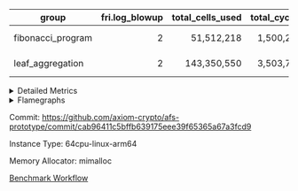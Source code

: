 | group | fri.log_blowup | total_cells_used | total_cycles | total_proof_time_ms |
| --- | --- | --- | --- | --- |
| fibonacci_program | <div style='text-align: right'>2</div>  | <div style='text-align: right'>51,512,218</div>  | <div style='text-align: right'>1,500,219</div>  | <span style="color: green">(-32.0 [-0.5%])</span> <div style='text-align: right'>6,392.0</div>  |
| leaf_aggregation | <div style='text-align: right'>2</div>  | <div style='text-align: right'>143,350,550</div>  | <div style='text-align: right'>3,503,747</div>  | <span style="color: red">(+75.0 [+0.4%])</span> <div style='text-align: right'>17,830.0</div>  |


<details>
<summary>Detailed Metrics</summary>

| group | collect_metrics | execute_time_ms | total_cells_used | total_cycles |
| --- | --- | --- | --- | --- |
| fibonacci_program | true | <span style="color: green">(-29.0 [-0.4%])</span> <div style='text-align: right'>6,419.0</div>  | <div style='text-align: right'>51,512,218</div>  | <div style='text-align: right'>1,500,219</div>  |

| group | chip_name | collect_metrics | rows_used |
| --- | --- | --- | --- |
| fibonacci_program | ProgramChip | true | <div style='text-align: right'>6,547</div>  |
| fibonacci_program | VmConnectorAir | true | <div style='text-align: right'>2</div>  |
| fibonacci_program | Boundary | true | <div style='text-align: right'>54</div>  |
| fibonacci_program | Merkle | true | <div style='text-align: right'>304</div>  |
| fibonacci_program | AccessAdapter<8> | true | <div style='text-align: right'>54</div>  |
| fibonacci_program | PhantomAir | true | <div style='text-align: right'>3</div>  |
| fibonacci_program | <Rv32BaseAluAdapterAir,BaseAluCoreAir<4, 8>> | true | <div style='text-align: right'>900,085</div>  |
| fibonacci_program | <Rv32BaseAluAdapterAir,LessThanCoreAir<4, 8>> | true | <div style='text-align: right'>300,004</div>  |
| fibonacci_program | <Rv32BaseAluAdapterAir,ShiftCoreAir<4, 8>> | true | <div style='text-align: right'>4</div>  |
| fibonacci_program | <Rv32LoadStoreAdapterAir,LoadStoreCoreAir<4>> | true | <div style='text-align: right'>57</div>  |
| fibonacci_program | <Rv32BranchAdapterAir,BranchEqualCoreAir<4>> | true | <div style='text-align: right'>200,012</div>  |
| fibonacci_program | <Rv32BranchAdapterAir,BranchLessThanCoreAir<4, 8>> | true | <div style='text-align: right'>11</div>  |
| fibonacci_program | <Rv32CondRdWriteAdapterAir,Rv32JalLuiCoreAir> | true | <div style='text-align: right'>100,012</div>  |
| fibonacci_program | <Rv32JalrAdapterAir,Rv32JalrCoreAir> | true | <div style='text-align: right'>17</div>  |
| fibonacci_program | <Rv32RdWriteAdapterAir,Rv32AuipcCoreAir> | true | <div style='text-align: right'>11</div>  |
| fibonacci_program | <Rv32HintStoreAdapterAir,Rv32HintStoreCoreAir> | true | <div style='text-align: right'>3</div>  |
| fibonacci_program | Poseidon2VmAir<BabyBearParameters> | true | <div style='text-align: right'>358</div>  |
| fibonacci_program | BitwiseOperationLookupAir<8> | true | <div style='text-align: right'>65,536</div>  |
| fibonacci_program | RangeTupleCheckerAir<2> | true | <div style='text-align: right'>524,288</div>  |
| fibonacci_program | VariableRangeCheckerAir | true | <div style='text-align: right'>131,072</div>  |

| group | collect_metrics | dsl_ir | opcode | frequency |
| --- | --- | --- | --- | --- |
| fibonacci_program | true |  | ADD | <div style='text-align: right'>900,068</div>  |
| fibonacci_program | true |  | AND | <div style='text-align: right'>5</div>  |
| fibonacci_program | true |  | AUIPC | <div style='text-align: right'>11</div>  |
| fibonacci_program | true |  | BEQ | <div style='text-align: right'>100,005</div>  |
| fibonacci_program | true |  | BGEU | <div style='text-align: right'>3</div>  |
| fibonacci_program | true |  | BLT | <div style='text-align: right'>1</div>  |
| fibonacci_program | true |  | BLTU | <div style='text-align: right'>7</div>  |
| fibonacci_program | true |  | BNE | <div style='text-align: right'>100,007</div>  |
| fibonacci_program | true |  | HINT_STOREW | <div style='text-align: right'>3</div>  |
| fibonacci_program | true |  | JAL | <div style='text-align: right'>100,002</div>  |
| fibonacci_program | true |  | JALR | <div style='text-align: right'>17</div>  |
| fibonacci_program | true |  | LOADBU | <div style='text-align: right'>6</div>  |
| fibonacci_program | true |  | LOADW | <div style='text-align: right'>22</div>  |
| fibonacci_program | true |  | LUI | <div style='text-align: right'>10</div>  |
| fibonacci_program | true |  | OR | <div style='text-align: right'>4</div>  |
| fibonacci_program | true |  | PHANTOM | <div style='text-align: right'>3</div>  |
| fibonacci_program | true |  | SLL | <div style='text-align: right'>3</div>  |
| fibonacci_program | true |  | SLTU | <div style='text-align: right'>300,004</div>  |
| fibonacci_program | true |  | SRL | <div style='text-align: right'>1</div>  |
| fibonacci_program | true |  | STOREB | <div style='text-align: right'>1</div>  |
| fibonacci_program | true |  | STOREW | <div style='text-align: right'>28</div>  |
| fibonacci_program | true |  | SUB | <div style='text-align: right'>4</div>  |
| fibonacci_program | true |  | XOR | <div style='text-align: right'>4</div>  |

| group | air_name | collect_metrics | dsl_ir | opcode | cells_used |
| --- | --- | --- | --- | --- | --- |
| fibonacci_program | <Rv32BaseAluAdapterAir,BaseAluCoreAir<4, 8>> | true |  | ADD | <div style='text-align: right'>32,402,448</div>  |
| fibonacci_program | AccessAdapter<8> | true |  | ADD | <div style='text-align: right'>51</div>  |
| fibonacci_program | Boundary | true |  | ADD | <div style='text-align: right'>120</div>  |
| fibonacci_program | Merkle | true |  | ADD | <div style='text-align: right'>64</div>  |
| fibonacci_program | <Rv32BaseAluAdapterAir,BaseAluCoreAir<4, 8>> | true |  | AND | <div style='text-align: right'>180</div>  |
| fibonacci_program | <Rv32RdWriteAdapterAir,Rv32AuipcCoreAir> | true |  | AUIPC | <div style='text-align: right'>231</div>  |
| fibonacci_program | AccessAdapter<8> | true |  | AUIPC | <div style='text-align: right'>34</div>  |
| fibonacci_program | Boundary | true |  | AUIPC | <div style='text-align: right'>80</div>  |
| fibonacci_program | Merkle | true |  | AUIPC | <div style='text-align: right'>3,456</div>  |
| fibonacci_program | <Rv32BranchAdapterAir,BranchEqualCoreAir<4>> | true |  | BEQ | <div style='text-align: right'>2,600,130</div>  |
| fibonacci_program | <Rv32BranchAdapterAir,BranchLessThanCoreAir<4, 8>> | true |  | BGEU | <div style='text-align: right'>96</div>  |
| fibonacci_program | <Rv32BranchAdapterAir,BranchLessThanCoreAir<4, 8>> | true |  | BLT | <div style='text-align: right'>32</div>  |
| fibonacci_program | <Rv32BranchAdapterAir,BranchLessThanCoreAir<4, 8>> | true |  | BLTU | <div style='text-align: right'>224</div>  |
| fibonacci_program | <Rv32BranchAdapterAir,BranchEqualCoreAir<4>> | true |  | BNE | <div style='text-align: right'>2,600,182</div>  |
| fibonacci_program | <Rv32HintStoreAdapterAir,Rv32HintStoreCoreAir> | true |  | HINT_STOREW | <div style='text-align: right'>78</div>  |
| fibonacci_program | AccessAdapter<8> | true |  | HINT_STOREW | <div style='text-align: right'>17</div>  |
| fibonacci_program | Boundary | true |  | HINT_STOREW | <div style='text-align: right'>40</div>  |
| fibonacci_program | <Rv32CondRdWriteAdapterAir,Rv32JalLuiCoreAir> | true |  | JAL | <div style='text-align: right'>1,800,036</div>  |
| fibonacci_program | <Rv32JalrAdapterAir,Rv32JalrCoreAir> | true |  | JALR | <div style='text-align: right'>476</div>  |
| fibonacci_program | <Rv32LoadStoreAdapterAir,LoadStoreCoreAir<4>> | true |  | LOADBU | <div style='text-align: right'>240</div>  |
| fibonacci_program | <Rv32LoadStoreAdapterAir,LoadStoreCoreAir<4>> | true |  | LOADW | <div style='text-align: right'>880</div>  |
| fibonacci_program | AccessAdapter<8> | true |  | LOADW | <div style='text-align: right'>34</div>  |
| fibonacci_program | Boundary | true |  | LOADW | <div style='text-align: right'>80</div>  |
| fibonacci_program | Merkle | true |  | LOADW | <div style='text-align: right'>2,304</div>  |
| fibonacci_program | <Rv32CondRdWriteAdapterAir,Rv32JalLuiCoreAir> | true |  | LUI | <div style='text-align: right'>180</div>  |
| fibonacci_program | <Rv32BaseAluAdapterAir,BaseAluCoreAir<4, 8>> | true |  | OR | <div style='text-align: right'>144</div>  |
| fibonacci_program | PhantomAir | true |  | PHANTOM | <div style='text-align: right'>18</div>  |
| fibonacci_program | <Rv32BaseAluAdapterAir,ShiftCoreAir<4, 8>> | true |  | SLL | <div style='text-align: right'>159</div>  |
| fibonacci_program | <Rv32BaseAluAdapterAir,LessThanCoreAir<4, 8>> | true |  | SLTU | <div style='text-align: right'>11,100,148</div>  |
| fibonacci_program | AccessAdapter<8> | true |  | SLTU | <div style='text-align: right'>34</div>  |
| fibonacci_program | Boundary | true |  | SLTU | <div style='text-align: right'>80</div>  |
| fibonacci_program | Merkle | true |  | SLTU | <div style='text-align: right'>64</div>  |
| fibonacci_program | <Rv32BaseAluAdapterAir,ShiftCoreAir<4, 8>> | true |  | SRL | <div style='text-align: right'>53</div>  |
| fibonacci_program | <Rv32LoadStoreAdapterAir,LoadStoreCoreAir<4>> | true |  | STOREB | <div style='text-align: right'>40</div>  |
| fibonacci_program | AccessAdapter<8> | true |  | STOREB | <div style='text-align: right'>17</div>  |
| fibonacci_program | Boundary | true |  | STOREB | <div style='text-align: right'>40</div>  |
| fibonacci_program | <Rv32LoadStoreAdapterAir,LoadStoreCoreAir<4>> | true |  | STOREW | <div style='text-align: right'>1,120</div>  |
| fibonacci_program | AccessAdapter<8> | true |  | STOREW | <div style='text-align: right'>272</div>  |
| fibonacci_program | Boundary | true |  | STOREW | <div style='text-align: right'>640</div>  |
| fibonacci_program | Merkle | true |  | STOREW | <div style='text-align: right'>3,776</div>  |
| fibonacci_program | <Rv32BaseAluAdapterAir,BaseAluCoreAir<4, 8>> | true |  | SUB | <div style='text-align: right'>144</div>  |
| fibonacci_program | <Rv32BaseAluAdapterAir,BaseAluCoreAir<4, 8>> | true |  | XOR | <div style='text-align: right'>144</div>  |

| group | commit_exe_time_ms | execute_and_trace_gen_time_ms | execute_time_ms | fri.log_blowup | keygen_time_ms | num_segments | total_cells_used | total_cycles | total_proof_time_ms |
| --- | --- | --- | --- | --- | --- | --- | --- | --- | --- |
| fibonacci_program | <div style='text-align: right'>4.0</div>  | <span style="color: green">(-19.0 [-1.5%])</span> <div style='text-align: right'>1,227.0</div>  | <span style="color: green">(-11.0 [-1.1%])</span> <div style='text-align: right'>973.0</div>  | <div style='text-align: right'>2</div>  | <span style="color: green">(-1.0 [-0.5%])</span> <div style='text-align: right'>190.0</div>  | <div style='text-align: right'>1</div>  | <div style='text-align: right'>51,512,218</div>  | <div style='text-align: right'>1,500,219</div>  | <span style="color: green">(-32.0 [-0.5%])</span> <div style='text-align: right'>6,392.0</div>  |
| leaf_aggregation |  |  |  | <div style='text-align: right'>2</div>  |  |  | <div style='text-align: right'>143,350,550</div>  | <div style='text-align: right'>3,503,747</div>  | <span style="color: red">(+75.0 [+0.4%])</span> <div style='text-align: right'>17,830.0</div>  |

| group | air_name | constraints | interactions | quotient_deg |
| --- | --- | --- | --- | --- |
| fibonacci_program | ProgramAir | <div style='text-align: right'>4</div>  | <div style='text-align: right'>1</div>  | <div style='text-align: right'>1</div>  |
| fibonacci_program | VmConnectorAir | <div style='text-align: right'>9</div>  | <div style='text-align: right'>3</div>  | <div style='text-align: right'>2</div>  |
| fibonacci_program | PersistentBoundaryAir<8> | <div style='text-align: right'>6</div>  | <div style='text-align: right'>3</div>  | <div style='text-align: right'>2</div>  |
| fibonacci_program | MemoryMerkleAir<8> | <div style='text-align: right'>40</div>  | <div style='text-align: right'>4</div>  | <div style='text-align: right'>2</div>  |
| fibonacci_program | AccessAdapterAir<2> | <div style='text-align: right'>14</div>  | <div style='text-align: right'>5</div>  | <div style='text-align: right'>2</div>  |
| fibonacci_program | AccessAdapterAir<4> | <div style='text-align: right'>14</div>  | <div style='text-align: right'>5</div>  | <div style='text-align: right'>2</div>  |
| fibonacci_program | AccessAdapterAir<8> | <div style='text-align: right'>14</div>  | <div style='text-align: right'>5</div>  | <div style='text-align: right'>2</div>  |
| fibonacci_program | AccessAdapterAir<16> | <div style='text-align: right'>14</div>  | <div style='text-align: right'>5</div>  | <div style='text-align: right'>2</div>  |
| fibonacci_program | AccessAdapterAir<32> | <div style='text-align: right'>14</div>  | <div style='text-align: right'>5</div>  | <div style='text-align: right'>2</div>  |
| fibonacci_program | AccessAdapterAir<64> | <div style='text-align: right'>14</div>  | <div style='text-align: right'>5</div>  | <div style='text-align: right'>2</div>  |
| fibonacci_program | PhantomAir | <div style='text-align: right'>5</div>  | <div style='text-align: right'>3</div>  | <div style='text-align: right'>2</div>  |
| fibonacci_program | VmAirWrapper<Rv32BaseAluAdapterAir, BaseAluCoreAir<4, 8> | <div style='text-align: right'>43</div>  | <div style='text-align: right'>19</div>  | <div style='text-align: right'>2</div>  |
| fibonacci_program | VmAirWrapper<Rv32BaseAluAdapterAir, LessThanCoreAir<4, 8> | <div style='text-align: right'>39</div>  | <div style='text-align: right'>17</div>  | <div style='text-align: right'>2</div>  |
| fibonacci_program | VmAirWrapper<Rv32BaseAluAdapterAir, ShiftCoreAir<4, 8> | <div style='text-align: right'>90</div>  | <div style='text-align: right'>23</div>  | <div style='text-align: right'>2</div>  |
| fibonacci_program | VmAirWrapper<Rv32LoadStoreAdapterAir, LoadStoreCoreAir<4> | <div style='text-align: right'>38</div>  | <div style='text-align: right'>17</div>  | <div style='text-align: right'>2</div>  |
| fibonacci_program | VmAirWrapper<Rv32LoadStoreAdapterAir, LoadSignExtendCoreAir<4, 8> | <div style='text-align: right'>33</div>  | <div style='text-align: right'>18</div>  | <div style='text-align: right'>2</div>  |
| fibonacci_program | VmAirWrapper<Rv32BranchAdapterAir, BranchEqualCoreAir<4> | <div style='text-align: right'>25</div>  | <div style='text-align: right'>11</div>  | <div style='text-align: right'>2</div>  |
| fibonacci_program | VmAirWrapper<Rv32BranchAdapterAir, BranchLessThanCoreAir<4, 8> | <div style='text-align: right'>41</div>  | <div style='text-align: right'>13</div>  | <div style='text-align: right'>2</div>  |
| fibonacci_program | VmAirWrapper<Rv32CondRdWriteAdapterAir, Rv32JalLuiCoreAir> | <div style='text-align: right'>22</div>  | <div style='text-align: right'>10</div>  | <div style='text-align: right'>2</div>  |
| fibonacci_program | VmAirWrapper<Rv32JalrAdapterAir, Rv32JalrCoreAir> | <div style='text-align: right'>20</div>  | <div style='text-align: right'>16</div>  | <div style='text-align: right'>2</div>  |
| fibonacci_program | VmAirWrapper<Rv32RdWriteAdapterAir, Rv32AuipcCoreAir> | <div style='text-align: right'>15</div>  | <div style='text-align: right'>11</div>  | <div style='text-align: right'>2</div>  |
| fibonacci_program | VmAirWrapper<Rv32MultAdapterAir, MultiplicationCoreAir<4, 8> | <div style='text-align: right'>26</div>  | <div style='text-align: right'>19</div>  | <div style='text-align: right'>2</div>  |
| fibonacci_program | VmAirWrapper<Rv32MultAdapterAir, MulHCoreAir<4, 8> | <div style='text-align: right'>38</div>  | <div style='text-align: right'>24</div>  | <div style='text-align: right'>2</div>  |
| fibonacci_program | VmAirWrapper<Rv32MultAdapterAir, DivRemCoreAir<4, 8> | <div style='text-align: right'>88</div>  | <div style='text-align: right'>25</div>  | <div style='text-align: right'>2</div>  |
| fibonacci_program | VmAirWrapper<Rv32HintStoreAdapterAir, Rv32HintStoreCoreAir> | <div style='text-align: right'>17</div>  | <div style='text-align: right'>15</div>  | <div style='text-align: right'>2</div>  |
| fibonacci_program | Poseidon2VmAir<BabyBearParameters> | <div style='text-align: right'>525</div>  | <div style='text-align: right'>32</div>  | <div style='text-align: right'>2</div>  |
| fibonacci_program | BitwiseOperationLookupAir<8> | <div style='text-align: right'>4</div>  | <div style='text-align: right'>2</div>  | <div style='text-align: right'>2</div>  |
| fibonacci_program | RangeTupleCheckerAir<2> | <div style='text-align: right'>4</div>  | <div style='text-align: right'>1</div>  | <div style='text-align: right'>1</div>  |
| fibonacci_program | VariableRangeCheckerAir | <div style='text-align: right'>4</div>  | <div style='text-align: right'>1</div>  | <div style='text-align: right'>1</div>  |

| group | air_name | segment | cells | constraints | interactions | main_cols | perm_cols | prep_cols | quotient_deg | rows |
| --- | --- | --- | --- | --- | --- | --- | --- | --- | --- | --- |
| fibonacci_program | ProgramAir | 0 | <div style='text-align: right'>147,456</div>  |  |  | <div style='text-align: right'>10</div>  | <div style='text-align: right'>8</div>  |  |  | <div style='text-align: right'>8,192</div>  |
| fibonacci_program | VmConnectorAir | 0 | <div style='text-align: right'>32</div>  |  |  | <div style='text-align: right'>4</div>  | <div style='text-align: right'>12</div>  | <div style='text-align: right'>1</div>  |  | <div style='text-align: right'>2</div>  |
| fibonacci_program | PersistentBoundaryAir<8> | 0 | <div style='text-align: right'>2,048</div>  |  |  | <div style='text-align: right'>20</div>  | <div style='text-align: right'>12</div>  |  |  | <div style='text-align: right'>64</div>  |
| fibonacci_program | MemoryMerkleAir<8> | 0 | <div style='text-align: right'>26,624</div>  |  |  | <div style='text-align: right'>32</div>  | <div style='text-align: right'>20</div>  |  |  | <div style='text-align: right'>512</div>  |
| fibonacci_program | AccessAdapterAir<8> | 0 | <div style='text-align: right'>2,624</div>  |  |  | <div style='text-align: right'>17</div>  | <div style='text-align: right'>24</div>  |  |  | <div style='text-align: right'>64</div>  |
| fibonacci_program | PhantomAir | 0 | <div style='text-align: right'>72</div>  |  |  | <div style='text-align: right'>6</div>  | <div style='text-align: right'>12</div>  |  |  | <div style='text-align: right'>4</div>  |
| fibonacci_program | VmAirWrapper<Rv32BaseAluAdapterAir, BaseAluCoreAir<4, 8> | 0 | <div style='text-align: right'>121,634,816</div>  |  |  | <div style='text-align: right'>36</div>  | <div style='text-align: right'>80</div>  |  |  | <div style='text-align: right'>1,048,576</div>  |
| fibonacci_program | VmAirWrapper<Rv32BaseAluAdapterAir, LessThanCoreAir<4, 8> | 0 | <div style='text-align: right'>40,370,176</div>  |  |  | <div style='text-align: right'>37</div>  | <div style='text-align: right'>40</div>  |  |  | <div style='text-align: right'>524,288</div>  |
| fibonacci_program | VmAirWrapper<Rv32BaseAluAdapterAir, ShiftCoreAir<4, 8> | 0 | <div style='text-align: right'>420</div>  |  |  | <div style='text-align: right'>53</div>  | <div style='text-align: right'>52</div>  |  |  | <div style='text-align: right'>4</div>  |
| fibonacci_program | VmAirWrapper<Rv32LoadStoreAdapterAir, LoadStoreCoreAir<4> | 0 | <div style='text-align: right'>7,168</div>  |  |  | <div style='text-align: right'>40</div>  | <div style='text-align: right'>72</div>  |  |  | <div style='text-align: right'>64</div>  |
| fibonacci_program | VmAirWrapper<Rv32BranchAdapterAir, BranchEqualCoreAir<4> | 0 | <div style='text-align: right'>19,398,656</div>  |  |  | <div style='text-align: right'>26</div>  | <div style='text-align: right'>48</div>  |  |  | <div style='text-align: right'>262,144</div>  |
| fibonacci_program | VmAirWrapper<Rv32BranchAdapterAir, BranchLessThanCoreAir<4, 8> | 0 | <div style='text-align: right'>1,408</div>  |  |  | <div style='text-align: right'>32</div>  | <div style='text-align: right'>56</div>  |  |  | <div style='text-align: right'>16</div>  |
| fibonacci_program | VmAirWrapper<Rv32CondRdWriteAdapterAir, Rv32JalLuiCoreAir> | 0 | <div style='text-align: right'>8,126,464</div>  |  |  | <div style='text-align: right'>18</div>  | <div style='text-align: right'>44</div>  |  |  | <div style='text-align: right'>131,072</div>  |
| fibonacci_program | VmAirWrapper<Rv32JalrAdapterAir, Rv32JalrCoreAir> | 0 | <div style='text-align: right'>2,048</div>  |  |  | <div style='text-align: right'>28</div>  | <div style='text-align: right'>36</div>  |  |  | <div style='text-align: right'>32</div>  |
| fibonacci_program | VmAirWrapper<Rv32RdWriteAdapterAir, Rv32AuipcCoreAir> | 0 | <div style='text-align: right'>784</div>  |  |  | <div style='text-align: right'>21</div>  | <div style='text-align: right'>28</div>  |  |  | <div style='text-align: right'>16</div>  |
| fibonacci_program | VmAirWrapper<Rv32HintStoreAdapterAir, Rv32HintStoreCoreAir> | 0 | <div style='text-align: right'>248</div>  |  |  | <div style='text-align: right'>26</div>  | <div style='text-align: right'>36</div>  |  |  | <div style='text-align: right'>4</div>  |
| fibonacci_program | Poseidon2VmAir<BabyBearParameters> | 0 | <div style='text-align: right'>321,024</div>  |  |  | <div style='text-align: right'>559</div>  | <div style='text-align: right'>68</div>  |  |  | <div style='text-align: right'>512</div>  |
| fibonacci_program | BitwiseOperationLookupAir<8> | 0 | <div style='text-align: right'>655,360</div>  |  |  | <div style='text-align: right'>2</div>  | <div style='text-align: right'>8</div>  | <div style='text-align: right'>3</div>  |  | <div style='text-align: right'>65,536</div>  |
| fibonacci_program | RangeTupleCheckerAir<2> | 0 | <div style='text-align: right'>4,718,592</div>  |  |  | <div style='text-align: right'>1</div>  | <div style='text-align: right'>8</div>  | <div style='text-align: right'>2</div>  |  | <div style='text-align: right'>524,288</div>  |
| fibonacci_program | VariableRangeCheckerAir | 0 | <div style='text-align: right'>1,179,648</div>  |  |  | <div style='text-align: right'>1</div>  | <div style='text-align: right'>8</div>  | <div style='text-align: right'>2</div>  |  | <div style='text-align: right'>131,072</div>  |
| leaf_aggregation | ProgramAir | 0 | <div style='text-align: right'>2,359,296</div>  | <div style='text-align: right'>4</div>  | <div style='text-align: right'>1</div>  | <div style='text-align: right'>10</div>  | <div style='text-align: right'>8</div>  |  | <div style='text-align: right'>1</div>  | <div style='text-align: right'>131,072</div>  |
| leaf_aggregation | VmConnectorAir | 0 | <div style='text-align: right'>24</div>  | <div style='text-align: right'>8</div>  | <div style='text-align: right'>3</div>  | <div style='text-align: right'>4</div>  | <div style='text-align: right'>8</div>  | <div style='text-align: right'>1</div>  | <div style='text-align: right'>4</div>  | <div style='text-align: right'>2</div>  |
| leaf_aggregation | VolatileBoundaryAir | 0 | <div style='text-align: right'>9,961,472</div>  | <div style='text-align: right'>16</div>  | <div style='text-align: right'>4</div>  | <div style='text-align: right'>11</div>  | <div style='text-align: right'>8</div>  |  | <div style='text-align: right'>4</div>  | <div style='text-align: right'>524,288</div>  |
| leaf_aggregation | AccessAdapterAir<2> | 0 | <div style='text-align: right'>14,155,776</div>  | <div style='text-align: right'>12</div>  | <div style='text-align: right'>5</div>  | <div style='text-align: right'>11</div>  | <div style='text-align: right'>16</div>  |  | <div style='text-align: right'>4</div>  | <div style='text-align: right'>524,288</div>  |
| leaf_aggregation | AccessAdapterAir<4> | 0 | <div style='text-align: right'>7,602,176</div>  | <div style='text-align: right'>12</div>  | <div style='text-align: right'>5</div>  | <div style='text-align: right'>13</div>  | <div style='text-align: right'>16</div>  |  | <div style='text-align: right'>4</div>  | <div style='text-align: right'>262,144</div>  |
| leaf_aggregation | AccessAdapterAir<8> | 0 | <div style='text-align: right'>2,162,688</div>  | <div style='text-align: right'>12</div>  | <div style='text-align: right'>5</div>  | <div style='text-align: right'>17</div>  | <div style='text-align: right'>16</div>  |  | <div style='text-align: right'>4</div>  | <div style='text-align: right'>65,536</div>  |
| leaf_aggregation | PhantomAir | 0 | <div style='text-align: right'>3,670,016</div>  | <div style='text-align: right'>4</div>  | <div style='text-align: right'>3</div>  | <div style='text-align: right'>6</div>  | <div style='text-align: right'>8</div>  |  | <div style='text-align: right'>4</div>  | <div style='text-align: right'>262,144</div>  |
| leaf_aggregation | VmAirWrapper<NativeLoadStoreAdapterAir<1>, KernelLoadStoreCoreAir<1> | 0 | <div style='text-align: right'>136,314,880</div>  | <div style='text-align: right'>31</div>  | <div style='text-align: right'>19</div>  | <div style='text-align: right'>41</div>  | <div style='text-align: right'>24</div>  |  | <div style='text-align: right'>4</div>  | <div style='text-align: right'>2,097,152</div>  |
| leaf_aggregation | VmAirWrapper<BranchNativeAdapterAir, BranchEqualCoreAir<1> | 0 | <div style='text-align: right'>53,477,376</div>  | <div style='text-align: right'>23</div>  | <div style='text-align: right'>11</div>  | <div style='text-align: right'>23</div>  | <div style='text-align: right'>28</div>  |  | <div style='text-align: right'>2</div>  | <div style='text-align: right'>1,048,576</div>  |
| leaf_aggregation | VmAirWrapper<JalNativeAdapterAir, JalCoreAir> | 0 | <div style='text-align: right'>2,883,584</div>  | <div style='text-align: right'>6</div>  | <div style='text-align: right'>7</div>  | <div style='text-align: right'>10</div>  | <div style='text-align: right'>12</div>  |  | <div style='text-align: right'>4</div>  | <div style='text-align: right'>131,072</div>  |
| leaf_aggregation | VmAirWrapper<NativeAdapterAir<2, 1>, FieldArithmeticCoreAir> | 0 | <div style='text-align: right'>104,857,600</div>  | <div style='text-align: right'>23</div>  | <div style='text-align: right'>15</div>  | <div style='text-align: right'>30</div>  | <div style='text-align: right'>20</div>  |  | <div style='text-align: right'>4</div>  | <div style='text-align: right'>2,097,152</div>  |
| leaf_aggregation | VmAirWrapper<NativeVectorizedAdapterAir<4>, FieldExtensionCoreAir> | 0 | <div style='text-align: right'>3,932,160</div>  | <div style='text-align: right'>23</div>  | <div style='text-align: right'>15</div>  | <div style='text-align: right'>40</div>  | <div style='text-align: right'>20</div>  |  | <div style='text-align: right'>4</div>  | <div style='text-align: right'>65,536</div>  |
| leaf_aggregation | FriReducedOpeningAir | 0 | <div style='text-align: right'>36,700,160</div>  | <div style='text-align: right'>59</div>  | <div style='text-align: right'>35</div>  | <div style='text-align: right'>64</div>  | <div style='text-align: right'>76</div>  |  | <div style='text-align: right'>4</div>  | <div style='text-align: right'>262,144</div>  |
| leaf_aggregation | Poseidon2VmAir<BabyBearParameters> | 0 | <div style='text-align: right'>19,496,960</div>  | <div style='text-align: right'>517</div>  | <div style='text-align: right'>32</div>  | <div style='text-align: right'>559</div>  | <div style='text-align: right'>36</div>  |  | <div style='text-align: right'>4</div>  | <div style='text-align: right'>32,768</div>  |
| leaf_aggregation | VariableRangeCheckerAir | 0 | <div style='text-align: right'>1,179,648</div>  | <div style='text-align: right'>4</div>  | <div style='text-align: right'>1</div>  | <div style='text-align: right'>1</div>  | <div style='text-align: right'>8</div>  | <div style='text-align: right'>2</div>  | <div style='text-align: right'>1</div>  | <div style='text-align: right'>131,072</div>  |

| group | segment | commit_exe_time_ms | execute_and_trace_gen_time_ms | execute_time_ms | fri.log_blowup | keygen_time_ms | num_segments | stark_prove_excluding_trace_time_ms | total_cells | verify_program_compile_ms |
| --- | --- | --- | --- | --- | --- | --- | --- | --- | --- | --- |
| fibonacci_program | 0 |  | <span style="color: green">(-8.0 [-3.1%])</span> <div style='text-align: right'>253.0</div>  |  |  |  |  | <span style="color: green">(-5.0 [-0.1%])</span> <div style='text-align: right'>4,912.0</div>  | <div style='text-align: right'>196,595,668</div>  |  |
| leaf_aggregation | 0 | <span style="color: green">(-8.0 [-20.5%])</span> <div style='text-align: right'>31.0</div>  | <span style="color: red">(+12.0 [+0.3%])</span> <div style='text-align: right'>4,499.0</div>  | <span style="color: green">(-11.0 [-0.3%])</span> <div style='text-align: right'>3,676.0</div>  | <div style='text-align: right'>2</div>  | <span style="color: green">(-1.0 [-2.4%])</span> <div style='text-align: right'>41.0</div>  | <div style='text-align: right'>1</div>  | <span style="color: red">(+63.0 [+0.5%])</span> <div style='text-align: right'>13,331.0</div>  | <div style='text-align: right'>398,753,816</div>  | <span style="color: red">(+6.0 [+2.7%])</span> <div style='text-align: right'>229.0</div>  |

| group | collect_metrics | segment | execute_time_ms | total_cells_used | total_cycles |
| --- | --- | --- | --- | --- | --- |
| leaf_aggregation | true | 0 | <span style="color: green">(-135.0 [-0.7%])</span> <div style='text-align: right'>18,476.0</div>  | <div style='text-align: right'>143,350,550</div>  | <div style='text-align: right'>3,503,747</div>  |

| group | chip_name | collect_metrics | segment | rows_used |
| --- | --- | --- | --- | --- |
| leaf_aggregation | ProgramChip | true | 0 | <div style='text-align: right'>104,705</div>  |
| leaf_aggregation | VmConnectorAir | true | 0 | <div style='text-align: right'>2</div>  |
| leaf_aggregation | Boundary | true | 0 | <div style='text-align: right'>421,443</div>  |
| leaf_aggregation | AccessAdapter<2> | true | 0 | <div style='text-align: right'>400,904</div>  |
| leaf_aggregation | AccessAdapter<4> | true | 0 | <div style='text-align: right'>200,704</div>  |
| leaf_aggregation | AccessAdapter<8> | true | 0 | <div style='text-align: right'>58,224</div>  |
| leaf_aggregation | PhantomAir | true | 0 | <div style='text-align: right'>209,823</div>  |
| leaf_aggregation | <NativeLoadStoreAdapterAir<1>,KernelLoadStoreCoreAir<1>> | true | 0 | <div style='text-align: right'>1,123,644</div>  |
| leaf_aggregation | <BranchNativeAdapterAir,BranchEqualCoreAir<1>> | true | 0 | <div style='text-align: right'>673,771</div>  |
| leaf_aggregation | <JalNativeAdapterAir,JalCoreAir> | true | 0 | <div style='text-align: right'>74,035</div>  |
| leaf_aggregation | <NativeAdapterAir<2, 1>,FieldArithmeticCoreAir> | true | 0 | <div style='text-align: right'>1,354,215</div>  |
| leaf_aggregation | <NativeVectorizedAdapterAir<4>,FieldExtensionCoreAir> | true | 0 | <div style='text-align: right'>34,990</div>  |
| leaf_aggregation | FriReducedOpeningAir | true | 0 | <div style='text-align: right'>144,732</div>  |
| leaf_aggregation | Poseidon2VmAir<BabyBearParameters> | true | 0 | <div style='text-align: right'>27,935</div>  |
| leaf_aggregation | VariableRangeCheckerAir | true | 0 | <div style='text-align: right'>131,072</div>  |

| group | collect_metrics | dsl_ir | opcode | segment | frequency |
| --- | --- | --- | --- | --- | --- |
| leaf_aggregation | true |  | JAL | 0 | <div style='text-align: right'>1</div>  |
| leaf_aggregation | true |  | STOREW | 0 | <div style='text-align: right'>2</div>  |
| leaf_aggregation | true | AddE | FE4ADD | 0 | <div style='text-align: right'>13,124</div>  |
| leaf_aggregation | true | AddEFFI | LOADW | 0 | <div style='text-align: right'>176</div>  |
| leaf_aggregation | true | AddEFFI | STOREW | 0 | <div style='text-align: right'>528</div>  |
| leaf_aggregation | true | AddEFI | ADD | 0 | <div style='text-align: right'>312</div>  |
| leaf_aggregation | true | AddEI | ADD | 0 | <div style='text-align: right'>30,728</div>  |
| leaf_aggregation | true | AddF | ADD | 0 | <div style='text-align: right'>1,333</div>  |
| leaf_aggregation | true | AddFI | ADD | 0 | <div style='text-align: right'>44,208</div>  |
| leaf_aggregation | true | AddV | ADD | 0 | <div style='text-align: right'>14,806</div>  |
| leaf_aggregation | true | AddVI | ADD | 0 | <div style='text-align: right'>352,358</div>  |
| leaf_aggregation | true | Alloc | ADD | 0 | <div style='text-align: right'>56,236</div>  |
| leaf_aggregation | true | Alloc | LOADW | 0 | <div style='text-align: right'>56,236</div>  |
| leaf_aggregation | true | Alloc | MUL | 0 | <div style='text-align: right'>33,458</div>  |
| leaf_aggregation | true | AssertEqE | BNE | 0 | <div style='text-align: right'>248</div>  |
| leaf_aggregation | true | AssertEqEI | BNE | 0 | <div style='text-align: right'>4</div>  |
| leaf_aggregation | true | AssertEqF | BNE | 0 | <div style='text-align: right'>10,784</div>  |
| leaf_aggregation | true | AssertEqV | BNE | 0 | <div style='text-align: right'>1,073</div>  |
| leaf_aggregation | true | AssertEqVI | BNE | 0 | <div style='text-align: right'>237</div>  |
| leaf_aggregation | true | CT-InitializePcsConst | PHANTOM | 0 | <div style='text-align: right'>2</div>  |
| leaf_aggregation | true | CT-ReadingProofFromInput | PHANTOM | 0 | <div style='text-align: right'>2</div>  |
| leaf_aggregation | true | CT-VerifierProgram | PHANTOM | 0 | <div style='text-align: right'>2</div>  |
| leaf_aggregation | true | CT-compute-reduced-opening | PHANTOM | 0 | <div style='text-align: right'>672</div>  |
| leaf_aggregation | true | CT-exp-reverse-bits-len | PHANTOM | 0 | <div style='text-align: right'>6,888</div>  |
| leaf_aggregation | true | CT-poseidon2-hash | PHANTOM | 0 | <div style='text-align: right'>3,444</div>  |
| leaf_aggregation | true | CT-poseidon2-hash-ext | PHANTOM | 0 | <div style='text-align: right'>1,680</div>  |
| leaf_aggregation | true | CT-poseidon2-hash-setup | PHANTOM | 0 | <div style='text-align: right'>150,948</div>  |
| leaf_aggregation | true | CT-single-reduced-opening-eval | PHANTOM | 0 | <div style='text-align: right'>10,668</div>  |
| leaf_aggregation | true | CT-stage-c-build-rounds | PHANTOM | 0 | <div style='text-align: right'>2</div>  |
| leaf_aggregation | true | CT-stage-d-1-verify-shape-and-sample-challenges | PHANTOM | 0 | <div style='text-align: right'>2</div>  |
| leaf_aggregation | true | CT-stage-d-2-fri-fold | PHANTOM | 0 | <div style='text-align: right'>2</div>  |
| leaf_aggregation | true | CT-stage-d-3-verify-challenges | PHANTOM | 0 | <div style='text-align: right'>2</div>  |
| leaf_aggregation | true | CT-stage-d-verify-pcs | PHANTOM | 0 | <div style='text-align: right'>2</div>  |
| leaf_aggregation | true | CT-stage-e-verify-constraints | PHANTOM | 0 | <div style='text-align: right'>2</div>  |
| leaf_aggregation | true | CT-verify-batch | PHANTOM | 0 | <div style='text-align: right'>672</div>  |
| leaf_aggregation | true | CT-verify-batch-ext | PHANTOM | 0 | <div style='text-align: right'>1,680</div>  |
| leaf_aggregation | true | CT-verify-batch-reduce-fast | PHANTOM | 0 | <div style='text-align: right'>5,124</div>  |
| leaf_aggregation | true | CT-verify-batch-reduce-fast-setup | PHANTOM | 0 | <div style='text-align: right'>5,124</div>  |
| leaf_aggregation | true | CT-verify-query | PHANTOM | 0 | <div style='text-align: right'>84</div>  |
| leaf_aggregation | true | DivE | BBE4DIV | 0 | <div style='text-align: right'>6,214</div>  |
| leaf_aggregation | true | DivEIN | BBE4DIV | 0 | <div style='text-align: right'>54</div>  |
| leaf_aggregation | true | DivEIN | STOREW | 0 | <div style='text-align: right'>216</div>  |
| leaf_aggregation | true | DivFIN | DIV | 0 | <div style='text-align: right'>128</div>  |
| leaf_aggregation | true | For | ADD | 0 | <div style='text-align: right'>428,500</div>  |
| leaf_aggregation | true | For | BNE | 0 | <div style='text-align: right'>472,386</div>  |
| leaf_aggregation | true | For | JAL | 0 | <div style='text-align: right'>43,886</div>  |
| leaf_aggregation | true | For | LOADW | 0 | <div style='text-align: right'>2,604</div>  |
| leaf_aggregation | true | For | STOREW | 0 | <div style='text-align: right'>41,282</div>  |
| leaf_aggregation | true | FriReducedOpening | FRI_REDUCED_OPENING | 0 | <div style='text-align: right'>5,334</div>  |
| leaf_aggregation | true | HintBitsF | PHANTOM | 0 | <div style='text-align: right'>43</div>  |
| leaf_aggregation | true | HintInputVec | PHANTOM | 0 | <div style='text-align: right'>22,778</div>  |
| leaf_aggregation | true | IfEq | BNE | 0 | <div style='text-align: right'>26,433</div>  |
| leaf_aggregation | true | IfEqI | BNE | 0 | <div style='text-align: right'>144,176</div>  |
| leaf_aggregation | true | IfEqI | JAL | 0 | <div style='text-align: right'>30,146</div>  |
| leaf_aggregation | true | IfNe | BEQ | 0 | <div style='text-align: right'>15,767</div>  |
| leaf_aggregation | true | IfNe | JAL | 0 | <div style='text-align: right'>2</div>  |
| leaf_aggregation | true | IfNeI | BEQ | 0 | <div style='text-align: right'>2,663</div>  |
| leaf_aggregation | true | ImmE | STOREW | 0 | <div style='text-align: right'>3,832</div>  |
| leaf_aggregation | true | ImmF | STOREW | 0 | <div style='text-align: right'>42,709</div>  |
| leaf_aggregation | true | ImmV | STOREW | 0 | <div style='text-align: right'>29,283</div>  |
| leaf_aggregation | true | LoadE | LOADW | 0 | <div style='text-align: right'>24,036</div>  |
| leaf_aggregation | true | LoadE | LOADW2 | 0 | <div style='text-align: right'>65,768</div>  |
| leaf_aggregation | true | LoadF | LOADW | 0 | <div style='text-align: right'>27,954</div>  |
| leaf_aggregation | true | LoadF | LOADW2 | 0 | <div style='text-align: right'>93,977</div>  |
| leaf_aggregation | true | LoadV | LOADW | 0 | <div style='text-align: right'>25,818</div>  |
| leaf_aggregation | true | LoadV | LOADW2 | 0 | <div style='text-align: right'>200,346</div>  |
| leaf_aggregation | true | MulE | BBE4MUL | 0 | <div style='text-align: right'>10,395</div>  |
| leaf_aggregation | true | MulEF | MUL | 0 | <div style='text-align: right'>3,792</div>  |
| leaf_aggregation | true | MulEFI | MUL | 0 | <div style='text-align: right'>556</div>  |
| leaf_aggregation | true | MulEI | BBE4MUL | 0 | <div style='text-align: right'>1,646</div>  |
| leaf_aggregation | true | MulEI | STOREW | 0 | <div style='text-align: right'>6,584</div>  |
| leaf_aggregation | true | MulF | MUL | 0 | <div style='text-align: right'>85,683</div>  |
| leaf_aggregation | true | MulFI | MUL | 0 | <div style='text-align: right'>1,353</div>  |
| leaf_aggregation | true | MulVI | MUL | 0 | <div style='text-align: right'>20,056</div>  |
| leaf_aggregation | true | NegE | MUL | 0 | <div style='text-align: right'>204</div>  |
| leaf_aggregation | true | Poseidon2CompressBabyBear | COMP_POS2 | 0 | <div style='text-align: right'>17,010</div>  |
| leaf_aggregation | true | Poseidon2PermuteBabyBear | PERM_POS2 | 0 | <div style='text-align: right'>10,925</div>  |
| leaf_aggregation | true | StoreE | STOREW | 0 | <div style='text-align: right'>24,448</div>  |
| leaf_aggregation | true | StoreE | STOREW2 | 0 | <div style='text-align: right'>34,352</div>  |
| leaf_aggregation | true | StoreF | STOREW | 0 | <div style='text-align: right'>34,398</div>  |
| leaf_aggregation | true | StoreF | STOREW2 | 0 | <div style='text-align: right'>82,847</div>  |
| leaf_aggregation | true | StoreHintWord | ADD | 0 | <div style='text-align: right'>220,603</div>  |
| leaf_aggregation | true | StoreHintWord | SHINTW | 0 | <div style='text-align: right'>244,714</div>  |
| leaf_aggregation | true | StoreV | STOREW | 0 | <div style='text-align: right'>3,018</div>  |
| leaf_aggregation | true | StoreV | STOREW2 | 0 | <div style='text-align: right'>62,334</div>  |
| leaf_aggregation | true | SubE | FE4SUB | 0 | <div style='text-align: right'>3,557</div>  |
| leaf_aggregation | true | SubEF | LOADW | 0 | <div style='text-align: right'>16,182</div>  |
| leaf_aggregation | true | SubEF | SUB | 0 | <div style='text-align: right'>5,394</div>  |
| leaf_aggregation | true | SubEFI | ADD | 0 | <div style='text-align: right'>356</div>  |
| leaf_aggregation | true | SubEI | ADD | 0 | <div style='text-align: right'>432</div>  |
| leaf_aggregation | true | SubFI | SUB | 0 | <div style='text-align: right'>1,333</div>  |
| leaf_aggregation | true | SubV | SUB | 0 | <div style='text-align: right'>50,546</div>  |
| leaf_aggregation | true | SubVI | SUB | 0 | <div style='text-align: right'>1,000</div>  |
| leaf_aggregation | true | SubVIN | SUB | 0 | <div style='text-align: right'>840</div>  |

| group | air_name | collect_metrics | dsl_ir | opcode | segment | cells_used |
| --- | --- | --- | --- | --- | --- | --- |
| leaf_aggregation | <JalNativeAdapterAir,JalCoreAir> | true |  | JAL | 0 | <div style='text-align: right'>10</div>  |
| leaf_aggregation | Boundary | true |  | JAL | 0 | <div style='text-align: right'>11</div>  |
| leaf_aggregation | <NativeLoadStoreAdapterAir<1>,KernelLoadStoreCoreAir<1>> | true |  | STOREW | 0 | <div style='text-align: right'>82</div>  |
| leaf_aggregation | Boundary | true |  | STOREW | 0 | <div style='text-align: right'>22</div>  |
| leaf_aggregation | <NativeVectorizedAdapterAir<4>,FieldExtensionCoreAir> | true | AddE | FE4ADD | 0 | <div style='text-align: right'>524,960</div>  |
| leaf_aggregation | AccessAdapter<2> | true | AddE | FE4ADD | 0 | <div style='text-align: right'>237,248</div>  |
| leaf_aggregation | AccessAdapter<4> | true | AddE | FE4ADD | 0 | <div style='text-align: right'>140,192</div>  |
| leaf_aggregation | Boundary | true | AddE | FE4ADD | 0 | <div style='text-align: right'>112,508</div>  |
| leaf_aggregation | <NativeLoadStoreAdapterAir<1>,KernelLoadStoreCoreAir<1>> | true | AddEFFI | LOADW | 0 | <div style='text-align: right'>7,216</div>  |
| leaf_aggregation | AccessAdapter<2> | true | AddEFFI | LOADW | 0 | <div style='text-align: right'>1,089</div>  |
| leaf_aggregation | AccessAdapter<4> | true | AddEFFI | LOADW | 0 | <div style='text-align: right'>1,287</div>  |
| leaf_aggregation | Boundary | true | AddEFFI | LOADW | 0 | <div style='text-align: right'>308</div>  |
| leaf_aggregation | <NativeLoadStoreAdapterAir<1>,KernelLoadStoreCoreAir<1>> | true | AddEFFI | STOREW | 0 | <div style='text-align: right'>21,648</div>  |
| leaf_aggregation | AccessAdapter<2> | true | AddEFFI | STOREW | 0 | <div style='text-align: right'>1,089</div>  |
| leaf_aggregation | Boundary | true | AddEFFI | STOREW | 0 | <div style='text-align: right'>924</div>  |
| leaf_aggregation | <NativeAdapterAir<2, 1>,FieldArithmeticCoreAir> | true | AddEFI | ADD | 0 | <div style='text-align: right'>9,360</div>  |
| leaf_aggregation | AccessAdapter<2> | true | AddEFI | ADD | 0 | <div style='text-align: right'>1,298</div>  |
| leaf_aggregation | AccessAdapter<4> | true | AddEFI | ADD | 0 | <div style='text-align: right'>767</div>  |
| leaf_aggregation | Boundary | true | AddEFI | ADD | 0 | <div style='text-align: right'>1,364</div>  |
| leaf_aggregation | <NativeAdapterAir<2, 1>,FieldArithmeticCoreAir> | true | AddEI | ADD | 0 | <div style='text-align: right'>921,840</div>  |
| leaf_aggregation | AccessAdapter<2> | true | AddEI | ADD | 0 | <div style='text-align: right'>189,750</div>  |
| leaf_aggregation | AccessAdapter<4> | true | AddEI | ADD | 0 | <div style='text-align: right'>112,125</div>  |
| leaf_aggregation | Boundary | true | AddEI | ADD | 0 | <div style='text-align: right'>136,708</div>  |
| leaf_aggregation | <NativeAdapterAir<2, 1>,FieldArithmeticCoreAir> | true | AddF | ADD | 0 | <div style='text-align: right'>39,990</div>  |
| leaf_aggregation | <NativeAdapterAir<2, 1>,FieldArithmeticCoreAir> | true | AddFI | ADD | 0 | <div style='text-align: right'>1,326,240</div>  |
| leaf_aggregation | Boundary | true | AddFI | ADD | 0 | <div style='text-align: right'>253</div>  |
| leaf_aggregation | <NativeAdapterAir<2, 1>,FieldArithmeticCoreAir> | true | AddV | ADD | 0 | <div style='text-align: right'>444,180</div>  |
| leaf_aggregation | Boundary | true | AddV | ADD | 0 | <div style='text-align: right'>22</div>  |
| leaf_aggregation | <NativeAdapterAir<2, 1>,FieldArithmeticCoreAir> | true | AddVI | ADD | 0 | <div style='text-align: right'>10,570,740</div>  |
| leaf_aggregation | Boundary | true | AddVI | ADD | 0 | <div style='text-align: right'>1,232</div>  |
| leaf_aggregation | <NativeAdapterAir<2, 1>,FieldArithmeticCoreAir> | true | Alloc | ADD | 0 | <div style='text-align: right'>1,687,080</div>  |
| leaf_aggregation | <NativeLoadStoreAdapterAir<1>,KernelLoadStoreCoreAir<1>> | true | Alloc | LOADW | 0 | <div style='text-align: right'>2,305,676</div>  |
| leaf_aggregation | Boundary | true | Alloc | LOADW | 0 | <div style='text-align: right'>1,133</div>  |
| leaf_aggregation | <NativeAdapterAir<2, 1>,FieldArithmeticCoreAir> | true | Alloc | MUL | 0 | <div style='text-align: right'>1,003,740</div>  |
| leaf_aggregation | AccessAdapter<2> | true | Alloc | MUL | 0 | <div style='text-align: right'>33</div>  |
| leaf_aggregation | AccessAdapter<4> | true | Alloc | MUL | 0 | <div style='text-align: right'>39</div>  |
| leaf_aggregation | <BranchNativeAdapterAir,BranchEqualCoreAir<1>> | true | AssertEqE | BNE | 0 | <div style='text-align: right'>5,704</div>  |
| leaf_aggregation | AccessAdapter<2> | true | AssertEqE | BNE | 0 | <div style='text-align: right'>1,364</div>  |
| leaf_aggregation | AccessAdapter<4> | true | AssertEqE | BNE | 0 | <div style='text-align: right'>806</div>  |
| leaf_aggregation | <BranchNativeAdapterAir,BranchEqualCoreAir<1>> | true | AssertEqEI | BNE | 0 | <div style='text-align: right'>92</div>  |
| leaf_aggregation | AccessAdapter<2> | true | AssertEqEI | BNE | 0 | <div style='text-align: right'>22</div>  |
| leaf_aggregation | AccessAdapter<4> | true | AssertEqEI | BNE | 0 | <div style='text-align: right'>13</div>  |
| leaf_aggregation | <BranchNativeAdapterAir,BranchEqualCoreAir<1>> | true | AssertEqF | BNE | 0 | <div style='text-align: right'>248,032</div>  |
| leaf_aggregation | <BranchNativeAdapterAir,BranchEqualCoreAir<1>> | true | AssertEqV | BNE | 0 | <div style='text-align: right'>24,679</div>  |
| leaf_aggregation | <BranchNativeAdapterAir,BranchEqualCoreAir<1>> | true | AssertEqVI | BNE | 0 | <div style='text-align: right'>5,451</div>  |
| leaf_aggregation | PhantomAir | true | CT-InitializePcsConst | PHANTOM | 0 | <div style='text-align: right'>12</div>  |
| leaf_aggregation | PhantomAir | true | CT-ReadingProofFromInput | PHANTOM | 0 | <div style='text-align: right'>12</div>  |
| leaf_aggregation | PhantomAir | true | CT-VerifierProgram | PHANTOM | 0 | <div style='text-align: right'>12</div>  |
| leaf_aggregation | PhantomAir | true | CT-compute-reduced-opening | PHANTOM | 0 | <div style='text-align: right'>4,032</div>  |
| leaf_aggregation | PhantomAir | true | CT-exp-reverse-bits-len | PHANTOM | 0 | <div style='text-align: right'>41,328</div>  |
| leaf_aggregation | PhantomAir | true | CT-poseidon2-hash | PHANTOM | 0 | <div style='text-align: right'>20,664</div>  |
| leaf_aggregation | PhantomAir | true | CT-poseidon2-hash-ext | PHANTOM | 0 | <div style='text-align: right'>10,080</div>  |
| leaf_aggregation | PhantomAir | true | CT-poseidon2-hash-setup | PHANTOM | 0 | <div style='text-align: right'>905,688</div>  |
| leaf_aggregation | PhantomAir | true | CT-single-reduced-opening-eval | PHANTOM | 0 | <div style='text-align: right'>64,008</div>  |
| leaf_aggregation | PhantomAir | true | CT-stage-c-build-rounds | PHANTOM | 0 | <div style='text-align: right'>12</div>  |
| leaf_aggregation | PhantomAir | true | CT-stage-d-1-verify-shape-and-sample-challenges | PHANTOM | 0 | <div style='text-align: right'>12</div>  |
| leaf_aggregation | PhantomAir | true | CT-stage-d-2-fri-fold | PHANTOM | 0 | <div style='text-align: right'>12</div>  |
| leaf_aggregation | PhantomAir | true | CT-stage-d-3-verify-challenges | PHANTOM | 0 | <div style='text-align: right'>12</div>  |
| leaf_aggregation | PhantomAir | true | CT-stage-d-verify-pcs | PHANTOM | 0 | <div style='text-align: right'>12</div>  |
| leaf_aggregation | PhantomAir | true | CT-stage-e-verify-constraints | PHANTOM | 0 | <div style='text-align: right'>12</div>  |
| leaf_aggregation | PhantomAir | true | CT-verify-batch | PHANTOM | 0 | <div style='text-align: right'>4,032</div>  |
| leaf_aggregation | PhantomAir | true | CT-verify-batch-ext | PHANTOM | 0 | <div style='text-align: right'>10,080</div>  |
| leaf_aggregation | PhantomAir | true | CT-verify-batch-reduce-fast | PHANTOM | 0 | <div style='text-align: right'>30,744</div>  |
| leaf_aggregation | PhantomAir | true | CT-verify-batch-reduce-fast-setup | PHANTOM | 0 | <div style='text-align: right'>30,744</div>  |
| leaf_aggregation | PhantomAir | true | CT-verify-query | PHANTOM | 0 | <div style='text-align: right'>504</div>  |
| leaf_aggregation | <NativeVectorizedAdapterAir<4>,FieldExtensionCoreAir> | true | DivE | BBE4DIV | 0 | <div style='text-align: right'>248,560</div>  |
| leaf_aggregation | AccessAdapter<2> | true | DivE | BBE4DIV | 0 | <div style='text-align: right'>118,690</div>  |
| leaf_aggregation | AccessAdapter<4> | true | DivE | BBE4DIV | 0 | <div style='text-align: right'>70,135</div>  |
| leaf_aggregation | <NativeVectorizedAdapterAir<4>,FieldExtensionCoreAir> | true | DivEIN | BBE4DIV | 0 | <div style='text-align: right'>2,160</div>  |
| leaf_aggregation | AccessAdapter<2> | true | DivEIN | BBE4DIV | 0 | <div style='text-align: right'>2,398</div>  |
| leaf_aggregation | AccessAdapter<4> | true | DivEIN | BBE4DIV | 0 | <div style='text-align: right'>1,417</div>  |
| leaf_aggregation | Boundary | true | DivEIN | BBE4DIV | 0 | <div style='text-align: right'>528</div>  |
| leaf_aggregation | <NativeLoadStoreAdapterAir<1>,KernelLoadStoreCoreAir<1>> | true | DivEIN | STOREW | 0 | <div style='text-align: right'>8,856</div>  |
| leaf_aggregation | AccessAdapter<2> | true | DivEIN | STOREW | 0 | <div style='text-align: right'>781</div>  |
| leaf_aggregation | AccessAdapter<4> | true | DivEIN | STOREW | 0 | <div style='text-align: right'>221</div>  |
| leaf_aggregation | <NativeAdapterAir<2, 1>,FieldArithmeticCoreAir> | true | DivFIN | DIV | 0 | <div style='text-align: right'>3,840</div>  |
| leaf_aggregation | <NativeAdapterAir<2, 1>,FieldArithmeticCoreAir> | true | For | ADD | 0 | <div style='text-align: right'>12,855,000</div>  |
| leaf_aggregation | <BranchNativeAdapterAir,BranchEqualCoreAir<1>> | true | For | BNE | 0 | <div style='text-align: right'>10,864,878</div>  |
| leaf_aggregation | <JalNativeAdapterAir,JalCoreAir> | true | For | JAL | 0 | <div style='text-align: right'>438,860</div>  |
| leaf_aggregation | AccessAdapter<2> | true | For | JAL | 0 | <div style='text-align: right'>407</div>  |
| leaf_aggregation | AccessAdapter<4> | true | For | JAL | 0 | <div style='text-align: right'>481</div>  |
| leaf_aggregation | <NativeLoadStoreAdapterAir<1>,KernelLoadStoreCoreAir<1>> | true | For | LOADW | 0 | <div style='text-align: right'>106,764</div>  |
| leaf_aggregation | Boundary | true | For | LOADW | 0 | <div style='text-align: right'>473</div>  |
| leaf_aggregation | <NativeLoadStoreAdapterAir<1>,KernelLoadStoreCoreAir<1>> | true | For | STOREW | 0 | <div style='text-align: right'>1,692,562</div>  |
| leaf_aggregation | Boundary | true | For | STOREW | 0 | <div style='text-align: right'>748</div>  |
| leaf_aggregation | AccessAdapter<2> | true | FriReducedOpening | FRI_REDUCED_OPENING | 0 | <div style='text-align: right'>151,580</div>  |
| leaf_aggregation | AccessAdapter<4> | true | FriReducedOpening | FRI_REDUCED_OPENING | 0 | <div style='text-align: right'>89,570</div>  |
| leaf_aggregation | FriReducedOpeningAir | true | FriReducedOpening | FRI_REDUCED_OPENING | 0 | <div style='text-align: right'>9,262,848</div>  |
| leaf_aggregation | PhantomAir | true | HintBitsF | PHANTOM | 0 | <div style='text-align: right'>258</div>  |
| leaf_aggregation | PhantomAir | true | HintInputVec | PHANTOM | 0 | <div style='text-align: right'>136,668</div>  |
| leaf_aggregation | <BranchNativeAdapterAir,BranchEqualCoreAir<1>> | true | IfEq | BNE | 0 | <div style='text-align: right'>607,959</div>  |
| leaf_aggregation | <BranchNativeAdapterAir,BranchEqualCoreAir<1>> | true | IfEqI | BNE | 0 | <div style='text-align: right'>3,316,048</div>  |
| leaf_aggregation | <JalNativeAdapterAir,JalCoreAir> | true | IfEqI | JAL | 0 | <div style='text-align: right'>301,460</div>  |
| leaf_aggregation | <BranchNativeAdapterAir,BranchEqualCoreAir<1>> | true | IfNe | BEQ | 0 | <div style='text-align: right'>362,641</div>  |
| leaf_aggregation | <JalNativeAdapterAir,JalCoreAir> | true | IfNe | JAL | 0 | <div style='text-align: right'>20</div>  |
| leaf_aggregation | <BranchNativeAdapterAir,BranchEqualCoreAir<1>> | true | IfNeI | BEQ | 0 | <div style='text-align: right'>61,249</div>  |
| leaf_aggregation | <NativeLoadStoreAdapterAir<1>,KernelLoadStoreCoreAir<1>> | true | ImmE | STOREW | 0 | <div style='text-align: right'>157,112</div>  |
| leaf_aggregation | AccessAdapter<2> | true | ImmE | STOREW | 0 | <div style='text-align: right'>8,866</div>  |
| leaf_aggregation | AccessAdapter<4> | true | ImmE | STOREW | 0 | <div style='text-align: right'>5,239</div>  |
| leaf_aggregation | Boundary | true | ImmE | STOREW | 0 | <div style='text-align: right'>13,772</div>  |
| leaf_aggregation | <NativeLoadStoreAdapterAir<1>,KernelLoadStoreCoreAir<1>> | true | ImmF | STOREW | 0 | <div style='text-align: right'>1,751,069</div>  |
| leaf_aggregation | Boundary | true | ImmF | STOREW | 0 | <div style='text-align: right'>16,291</div>  |
| leaf_aggregation | <NativeLoadStoreAdapterAir<1>,KernelLoadStoreCoreAir<1>> | true | ImmV | STOREW | 0 | <div style='text-align: right'>1,200,603</div>  |
| leaf_aggregation | Boundary | true | ImmV | STOREW | 0 | <div style='text-align: right'>1,716</div>  |
| leaf_aggregation | <NativeLoadStoreAdapterAir<1>,KernelLoadStoreCoreAir<1>> | true | LoadE | LOADW | 0 | <div style='text-align: right'>985,476</div>  |
| leaf_aggregation | AccessAdapter<2> | true | LoadE | LOADW | 0 | <div style='text-align: right'>170,280</div>  |
| leaf_aggregation | AccessAdapter<4> | true | LoadE | LOADW | 0 | <div style='text-align: right'>100,620</div>  |
| leaf_aggregation | Boundary | true | LoadE | LOADW | 0 | <div style='text-align: right'>3,740</div>  |
| leaf_aggregation | <NativeLoadStoreAdapterAir<1>,KernelLoadStoreCoreAir<1>> | true | LoadE | LOADW2 | 0 | <div style='text-align: right'>2,696,488</div>  |
| leaf_aggregation | AccessAdapter<2> | true | LoadE | LOADW2 | 0 | <div style='text-align: right'>56,408</div>  |
| leaf_aggregation | AccessAdapter<4> | true | LoadE | LOADW2 | 0 | <div style='text-align: right'>33,332</div>  |
| leaf_aggregation | Boundary | true | LoadE | LOADW2 | 0 | <div style='text-align: right'>44</div>  |
| leaf_aggregation | <NativeLoadStoreAdapterAir<1>,KernelLoadStoreCoreAir<1>> | true | LoadF | LOADW | 0 | <div style='text-align: right'>1,146,114</div>  |
| leaf_aggregation | AccessAdapter<2> | true | LoadF | LOADW | 0 | <div style='text-align: right'>51,744</div>  |
| leaf_aggregation | AccessAdapter<4> | true | LoadF | LOADW | 0 | <div style='text-align: right'>30,576</div>  |
| leaf_aggregation | AccessAdapter<8> | true | LoadF | LOADW | 0 | <div style='text-align: right'>19,992</div>  |
| leaf_aggregation | Boundary | true | LoadF | LOADW | 0 | <div style='text-align: right'>14,905</div>  |
| leaf_aggregation | <NativeLoadStoreAdapterAir<1>,KernelLoadStoreCoreAir<1>> | true | LoadF | LOADW2 | 0 | <div style='text-align: right'>3,853,057</div>  |
| leaf_aggregation | AccessAdapter<2> | true | LoadF | LOADW2 | 0 | <div style='text-align: right'>792</div>  |
| leaf_aggregation | AccessAdapter<4> | true | LoadF | LOADW2 | 0 | <div style='text-align: right'>468</div>  |
| leaf_aggregation | AccessAdapter<8> | true | LoadF | LOADW2 | 0 | <div style='text-align: right'>493</div>  |
| leaf_aggregation | Boundary | true | LoadF | LOADW2 | 0 | <div style='text-align: right'>638</div>  |
| leaf_aggregation | <NativeLoadStoreAdapterAir<1>,KernelLoadStoreCoreAir<1>> | true | LoadV | LOADW | 0 | <div style='text-align: right'>1,058,538</div>  |
| leaf_aggregation | Boundary | true | LoadV | LOADW | 0 | <div style='text-align: right'>440</div>  |
| leaf_aggregation | <NativeLoadStoreAdapterAir<1>,KernelLoadStoreCoreAir<1>> | true | LoadV | LOADW2 | 0 | <div style='text-align: right'>8,214,186</div>  |
| leaf_aggregation | Boundary | true | LoadV | LOADW2 | 0 | <div style='text-align: right'>979</div>  |
| leaf_aggregation | <NativeVectorizedAdapterAir<4>,FieldExtensionCoreAir> | true | MulE | BBE4MUL | 0 | <div style='text-align: right'>415,800</div>  |
| leaf_aggregation | AccessAdapter<2> | true | MulE | BBE4MUL | 0 | <div style='text-align: right'>228,910</div>  |
| leaf_aggregation | AccessAdapter<4> | true | MulE | BBE4MUL | 0 | <div style='text-align: right'>135,265</div>  |
| leaf_aggregation | Boundary | true | MulE | BBE4MUL | 0 | <div style='text-align: right'>136,752</div>  |
| leaf_aggregation | <NativeAdapterAir<2, 1>,FieldArithmeticCoreAir> | true | MulEF | MUL | 0 | <div style='text-align: right'>113,760</div>  |
| leaf_aggregation | AccessAdapter<2> | true | MulEF | MUL | 0 | <div style='text-align: right'>19,118</div>  |
| leaf_aggregation | AccessAdapter<4> | true | MulEF | MUL | 0 | <div style='text-align: right'>11,297</div>  |
| leaf_aggregation | Boundary | true | MulEF | MUL | 0 | <div style='text-align: right'>1,056</div>  |
| leaf_aggregation | <NativeAdapterAir<2, 1>,FieldArithmeticCoreAir> | true | MulEFI | MUL | 0 | <div style='text-align: right'>16,680</div>  |
| leaf_aggregation | AccessAdapter<2> | true | MulEFI | MUL | 0 | <div style='text-align: right'>3,036</div>  |
| leaf_aggregation | AccessAdapter<4> | true | MulEFI | MUL | 0 | <div style='text-align: right'>1,794</div>  |
| leaf_aggregation | Boundary | true | MulEFI | MUL | 0 | <div style='text-align: right'>1,496</div>  |
| leaf_aggregation | <NativeVectorizedAdapterAir<4>,FieldExtensionCoreAir> | true | MulEI | BBE4MUL | 0 | <div style='text-align: right'>65,840</div>  |
| leaf_aggregation | AccessAdapter<2> | true | MulEI | BBE4MUL | 0 | <div style='text-align: right'>74,140</div>  |
| leaf_aggregation | AccessAdapter<4> | true | MulEI | BBE4MUL | 0 | <div style='text-align: right'>43,810</div>  |
| leaf_aggregation | Boundary | true | MulEI | BBE4MUL | 0 | <div style='text-align: right'>4,312</div>  |
| leaf_aggregation | <NativeLoadStoreAdapterAir<1>,KernelLoadStoreCoreAir<1>> | true | MulEI | STOREW | 0 | <div style='text-align: right'>269,944</div>  |
| leaf_aggregation | AccessAdapter<2> | true | MulEI | STOREW | 0 | <div style='text-align: right'>36,157</div>  |
| leaf_aggregation | AccessAdapter<4> | true | MulEI | STOREW | 0 | <div style='text-align: right'>21,346</div>  |
| leaf_aggregation | Boundary | true | MulEI | STOREW | 0 | <div style='text-align: right'>33</div>  |
| leaf_aggregation | <NativeAdapterAir<2, 1>,FieldArithmeticCoreAir> | true | MulF | MUL | 0 | <div style='text-align: right'>2,570,490</div>  |
| leaf_aggregation | Boundary | true | MulF | MUL | 0 | <div style='text-align: right'>14,630</div>  |
| leaf_aggregation | <NativeAdapterAir<2, 1>,FieldArithmeticCoreAir> | true | MulFI | MUL | 0 | <div style='text-align: right'>40,590</div>  |
| leaf_aggregation | Boundary | true | MulFI | MUL | 0 | <div style='text-align: right'>14,641</div>  |
| leaf_aggregation | <NativeAdapterAir<2, 1>,FieldArithmeticCoreAir> | true | MulVI | MUL | 0 | <div style='text-align: right'>601,680</div>  |
| leaf_aggregation | Boundary | true | MulVI | MUL | 0 | <div style='text-align: right'>77</div>  |
| leaf_aggregation | <NativeAdapterAir<2, 1>,FieldArithmeticCoreAir> | true | NegE | MUL | 0 | <div style='text-align: right'>6,120</div>  |
| leaf_aggregation | AccessAdapter<2> | true | NegE | MUL | 0 | <div style='text-align: right'>1,518</div>  |
| leaf_aggregation | AccessAdapter<4> | true | NegE | MUL | 0 | <div style='text-align: right'>897</div>  |
| leaf_aggregation | Boundary | true | NegE | MUL | 0 | <div style='text-align: right'>792</div>  |
| leaf_aggregation | AccessAdapter<2> | true | Poseidon2CompressBabyBear | COMP_POS2 | 0 | <div style='text-align: right'>687,456</div>  |
| leaf_aggregation | AccessAdapter<4> | true | Poseidon2CompressBabyBear | COMP_POS2 | 0 | <div style='text-align: right'>406,224</div>  |
| leaf_aggregation | AccessAdapter<8> | true | Poseidon2CompressBabyBear | COMP_POS2 | 0 | <div style='text-align: right'>265,608</div>  |
| leaf_aggregation | Poseidon2VmAir<BabyBearParameters> | true | Poseidon2CompressBabyBear | COMP_POS2 | 0 | <div style='text-align: right'>9,508,590</div>  |
| leaf_aggregation | AccessAdapter<2> | true | Poseidon2PermuteBabyBear | PERM_POS2 | 0 | <div style='text-align: right'>578,666</div>  |
| leaf_aggregation | AccessAdapter<4> | true | Poseidon2PermuteBabyBear | PERM_POS2 | 0 | <div style='text-align: right'>343,577</div>  |
| leaf_aggregation | AccessAdapter<8> | true | Poseidon2PermuteBabyBear | PERM_POS2 | 0 | <div style='text-align: right'>229,296</div>  |
| leaf_aggregation | Poseidon2VmAir<BabyBearParameters> | true | Poseidon2PermuteBabyBear | PERM_POS2 | 0 | <div style='text-align: right'>6,107,075</div>  |
| leaf_aggregation | <NativeLoadStoreAdapterAir<1>,KernelLoadStoreCoreAir<1>> | true | StoreE | STOREW | 0 | <div style='text-align: right'>1,002,368</div>  |
| leaf_aggregation | AccessAdapter<2> | true | StoreE | STOREW | 0 | <div style='text-align: right'>18,524</div>  |
| leaf_aggregation | AccessAdapter<4> | true | StoreE | STOREW | 0 | <div style='text-align: right'>10,946</div>  |
| leaf_aggregation | Boundary | true | StoreE | STOREW | 0 | <div style='text-align: right'>268,928</div>  |
| leaf_aggregation | <NativeLoadStoreAdapterAir<1>,KernelLoadStoreCoreAir<1>> | true | StoreE | STOREW2 | 0 | <div style='text-align: right'>1,408,432</div>  |
| leaf_aggregation | AccessAdapter<2> | true | StoreE | STOREW2 | 0 | <div style='text-align: right'>151,536</div>  |
| leaf_aggregation | AccessAdapter<4> | true | StoreE | STOREW2 | 0 | <div style='text-align: right'>89,544</div>  |
| leaf_aggregation | Boundary | true | StoreE | STOREW2 | 0 | <div style='text-align: right'>37,840</div>  |
| leaf_aggregation | <NativeLoadStoreAdapterAir<1>,KernelLoadStoreCoreAir<1>> | true | StoreF | STOREW | 0 | <div style='text-align: right'>1,410,318</div>  |
| leaf_aggregation | Boundary | true | StoreF | STOREW | 0 | <div style='text-align: right'>378,378</div>  |
| leaf_aggregation | <NativeLoadStoreAdapterAir<1>,KernelLoadStoreCoreAir<1>> | true | StoreF | STOREW2 | 0 | <div style='text-align: right'>3,396,727</div>  |
| leaf_aggregation | AccessAdapter<2> | true | StoreF | STOREW2 | 0 | <div style='text-align: right'>352,352</div>  |
| leaf_aggregation | AccessAdapter<4> | true | StoreF | STOREW2 | 0 | <div style='text-align: right'>209,846</div>  |
| leaf_aggregation | AccessAdapter<8> | true | StoreF | STOREW2 | 0 | <div style='text-align: right'>141,678</div>  |
| leaf_aggregation | Boundary | true | StoreF | STOREW2 | 0 | <div style='text-align: right'>77,484</div>  |
| leaf_aggregation | <NativeAdapterAir<2, 1>,FieldArithmeticCoreAir> | true | StoreHintWord | ADD | 0 | <div style='text-align: right'>6,618,090</div>  |
| leaf_aggregation | <NativeLoadStoreAdapterAir<1>,KernelLoadStoreCoreAir<1>> | true | StoreHintWord | SHINTW | 0 | <div style='text-align: right'>10,033,274</div>  |
| leaf_aggregation | Boundary | true | StoreHintWord | SHINTW | 0 | <div style='text-align: right'>2,691,854</div>  |
| leaf_aggregation | <NativeLoadStoreAdapterAir<1>,KernelLoadStoreCoreAir<1>> | true | StoreV | STOREW | 0 | <div style='text-align: right'>123,738</div>  |
| leaf_aggregation | Boundary | true | StoreV | STOREW | 0 | <div style='text-align: right'>33,198</div>  |
| leaf_aggregation | <NativeLoadStoreAdapterAir<1>,KernelLoadStoreCoreAir<1>> | true | StoreV | STOREW2 | 0 | <div style='text-align: right'>2,555,694</div>  |
| leaf_aggregation | Boundary | true | StoreV | STOREW2 | 0 | <div style='text-align: right'>621,291</div>  |
| leaf_aggregation | <NativeVectorizedAdapterAir<4>,FieldExtensionCoreAir> | true | SubE | FE4SUB | 0 | <div style='text-align: right'>142,280</div>  |
| leaf_aggregation | AccessAdapter<2> | true | SubE | FE4SUB | 0 | <div style='text-align: right'>125,884</div>  |
| leaf_aggregation | AccessAdapter<4> | true | SubE | FE4SUB | 0 | <div style='text-align: right'>74,386</div>  |
| leaf_aggregation | Boundary | true | SubE | FE4SUB | 0 | <div style='text-align: right'>27,896</div>  |
| leaf_aggregation | <NativeLoadStoreAdapterAir<1>,KernelLoadStoreCoreAir<1>> | true | SubEF | LOADW | 0 | <div style='text-align: right'>663,462</div>  |
| leaf_aggregation | AccessAdapter<2> | true | SubEF | LOADW | 0 | <div style='text-align: right'>59,213</div>  |
| leaf_aggregation | <NativeAdapterAir<2, 1>,FieldArithmeticCoreAir> | true | SubEF | SUB | 0 | <div style='text-align: right'>161,820</div>  |
| leaf_aggregation | AccessAdapter<2> | true | SubEF | SUB | 0 | <div style='text-align: right'>59,213</div>  |
| leaf_aggregation | AccessAdapter<4> | true | SubEF | SUB | 0 | <div style='text-align: right'>69,979</div>  |
| leaf_aggregation | <NativeAdapterAir<2, 1>,FieldArithmeticCoreAir> | true | SubEFI | ADD | 0 | <div style='text-align: right'>10,680</div>  |
| leaf_aggregation | AccessAdapter<2> | true | SubEFI | ADD | 0 | <div style='text-align: right'>1,738</div>  |
| leaf_aggregation | AccessAdapter<4> | true | SubEFI | ADD | 0 | <div style='text-align: right'>1,027</div>  |
| leaf_aggregation | Boundary | true | SubEFI | ADD | 0 | <div style='text-align: right'>220</div>  |
| leaf_aggregation | <NativeAdapterAir<2, 1>,FieldArithmeticCoreAir> | true | SubEI | ADD | 0 | <div style='text-align: right'>12,960</div>  |
| leaf_aggregation | AccessAdapter<2> | true | SubEI | ADD | 0 | <div style='text-align: right'>3,432</div>  |
| leaf_aggregation | AccessAdapter<4> | true | SubEI | ADD | 0 | <div style='text-align: right'>2,028</div>  |
| leaf_aggregation | Boundary | true | SubEI | ADD | 0 | <div style='text-align: right'>1,056</div>  |
| leaf_aggregation | <NativeAdapterAir<2, 1>,FieldArithmeticCoreAir> | true | SubFI | SUB | 0 | <div style='text-align: right'>39,990</div>  |
| leaf_aggregation | Boundary | true | SubFI | SUB | 0 | <div style='text-align: right'>14,630</div>  |
| leaf_aggregation | <NativeAdapterAir<2, 1>,FieldArithmeticCoreAir> | true | SubV | SUB | 0 | <div style='text-align: right'>1,516,380</div>  |
| leaf_aggregation | Boundary | true | SubV | SUB | 0 | <div style='text-align: right'>44</div>  |
| leaf_aggregation | <NativeAdapterAir<2, 1>,FieldArithmeticCoreAir> | true | SubVI | SUB | 0 | <div style='text-align: right'>30,000</div>  |
| leaf_aggregation | Boundary | true | SubVI | SUB | 0 | <div style='text-align: right'>506</div>  |
| leaf_aggregation | <NativeAdapterAir<2, 1>,FieldArithmeticCoreAir> | true | SubVIN | SUB | 0 | <div style='text-align: right'>25,200</div>  |

</details>



<details>
<summary>Flamegraphs</summary>

[![](https://axiom-public-data-sandbox-us-east-1.s3.us-east-1.amazonaws.com/benchmark/github/flamegraphs/cab96411c5bffb639175eee39f65365a67a3fcd9/fibonacci-2-2-64cpu-linux-arm64-mimalloc-fibonacci_program.dsl_ir.opcode.air_name.cells_used.reverse.svg)](https://axiom-public-data-sandbox-us-east-1.s3.us-east-1.amazonaws.com/benchmark/github/flamegraphs/cab96411c5bffb639175eee39f65365a67a3fcd9/fibonacci-2-2-64cpu-linux-arm64-mimalloc-fibonacci_program.dsl_ir.opcode.air_name.cells_used.reverse.svg)
[![](https://axiom-public-data-sandbox-us-east-1.s3.us-east-1.amazonaws.com/benchmark/github/flamegraphs/cab96411c5bffb639175eee39f65365a67a3fcd9/fibonacci-2-2-64cpu-linux-arm64-mimalloc-fibonacci_program.dsl_ir.opcode.air_name.cells_used.svg)](https://axiom-public-data-sandbox-us-east-1.s3.us-east-1.amazonaws.com/benchmark/github/flamegraphs/cab96411c5bffb639175eee39f65365a67a3fcd9/fibonacci-2-2-64cpu-linux-arm64-mimalloc-fibonacci_program.dsl_ir.opcode.air_name.cells_used.svg)
[![](https://axiom-public-data-sandbox-us-east-1.s3.us-east-1.amazonaws.com/benchmark/github/flamegraphs/cab96411c5bffb639175eee39f65365a67a3fcd9/fibonacci-2-2-64cpu-linux-arm64-mimalloc-fibonacci_program.dsl_ir.opcode.frequency.reverse.svg)](https://axiom-public-data-sandbox-us-east-1.s3.us-east-1.amazonaws.com/benchmark/github/flamegraphs/cab96411c5bffb639175eee39f65365a67a3fcd9/fibonacci-2-2-64cpu-linux-arm64-mimalloc-fibonacci_program.dsl_ir.opcode.frequency.reverse.svg)
[![](https://axiom-public-data-sandbox-us-east-1.s3.us-east-1.amazonaws.com/benchmark/github/flamegraphs/cab96411c5bffb639175eee39f65365a67a3fcd9/fibonacci-2-2-64cpu-linux-arm64-mimalloc-fibonacci_program.dsl_ir.opcode.frequency.svg)](https://axiom-public-data-sandbox-us-east-1.s3.us-east-1.amazonaws.com/benchmark/github/flamegraphs/cab96411c5bffb639175eee39f65365a67a3fcd9/fibonacci-2-2-64cpu-linux-arm64-mimalloc-fibonacci_program.dsl_ir.opcode.frequency.svg)
[![](https://axiom-public-data-sandbox-us-east-1.s3.us-east-1.amazonaws.com/benchmark/github/flamegraphs/cab96411c5bffb639175eee39f65365a67a3fcd9/fibonacci-2-2-64cpu-linux-arm64-mimalloc-leaf_aggregation.dsl_ir.opcode.air_name.cells_used.reverse.svg)](https://axiom-public-data-sandbox-us-east-1.s3.us-east-1.amazonaws.com/benchmark/github/flamegraphs/cab96411c5bffb639175eee39f65365a67a3fcd9/fibonacci-2-2-64cpu-linux-arm64-mimalloc-leaf_aggregation.dsl_ir.opcode.air_name.cells_used.reverse.svg)
[![](https://axiom-public-data-sandbox-us-east-1.s3.us-east-1.amazonaws.com/benchmark/github/flamegraphs/cab96411c5bffb639175eee39f65365a67a3fcd9/fibonacci-2-2-64cpu-linux-arm64-mimalloc-leaf_aggregation.dsl_ir.opcode.air_name.cells_used.svg)](https://axiom-public-data-sandbox-us-east-1.s3.us-east-1.amazonaws.com/benchmark/github/flamegraphs/cab96411c5bffb639175eee39f65365a67a3fcd9/fibonacci-2-2-64cpu-linux-arm64-mimalloc-leaf_aggregation.dsl_ir.opcode.air_name.cells_used.svg)
[![](https://axiom-public-data-sandbox-us-east-1.s3.us-east-1.amazonaws.com/benchmark/github/flamegraphs/cab96411c5bffb639175eee39f65365a67a3fcd9/fibonacci-2-2-64cpu-linux-arm64-mimalloc-leaf_aggregation.dsl_ir.opcode.frequency.reverse.svg)](https://axiom-public-data-sandbox-us-east-1.s3.us-east-1.amazonaws.com/benchmark/github/flamegraphs/cab96411c5bffb639175eee39f65365a67a3fcd9/fibonacci-2-2-64cpu-linux-arm64-mimalloc-leaf_aggregation.dsl_ir.opcode.frequency.reverse.svg)
[![](https://axiom-public-data-sandbox-us-east-1.s3.us-east-1.amazonaws.com/benchmark/github/flamegraphs/cab96411c5bffb639175eee39f65365a67a3fcd9/fibonacci-2-2-64cpu-linux-arm64-mimalloc-leaf_aggregation.dsl_ir.opcode.frequency.svg)](https://axiom-public-data-sandbox-us-east-1.s3.us-east-1.amazonaws.com/benchmark/github/flamegraphs/cab96411c5bffb639175eee39f65365a67a3fcd9/fibonacci-2-2-64cpu-linux-arm64-mimalloc-leaf_aggregation.dsl_ir.opcode.frequency.svg)

</details>

Commit: https://github.com/axiom-crypto/afs-prototype/commit/cab96411c5bffb639175eee39f65365a67a3fcd9

Instance Type: 64cpu-linux-arm64

Memory Allocator: mimalloc

[Benchmark Workflow](https://github.com/axiom-crypto/afs-prototype/actions/runs/12053971928)
